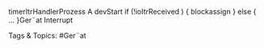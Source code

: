 timerItrHandlerProzess A
devStart
if (!ioItrReceived ) {
blockassign } else { ... }Ger¨at
Interrupt

   Tags & Topics:
   #Ger¨at